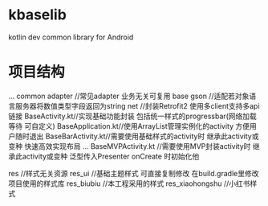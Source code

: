 # kbaselib
kotlin dev common library for Android

# 项目结构
  ...
  common
    adapter //常见adapter 业务无关可复用
    base
      gson //适配若对象语言服务器将数值类型字段返回为string
      net //封装Retrofit2 使用多client支持多api链接
      BaseActivity.kt//实现基础功能封装 包括统一样式的progressbar(网络加载等待 可自定义)
      BaseApplication.kt//使用ArrayList管理实例化的activity 方便用户随时退出
      BaseBarActivity.kt//需要使用基础样式的activity时 继承此activity或变种 快速高效实现布局
      ...
      BaseMVPActivity.kt //需要使用MVP封装activity时 继承此activity或变种 泛型传入Presenter onCreate 时初始化他

   res //样式无关资源
   res_ui //基础主题样式 可直接复制修改  在build.gradle里修改项目使用的样式库
   res_biubiu //本工程采用的样式
   res_xiaohongshu //小红书样式
